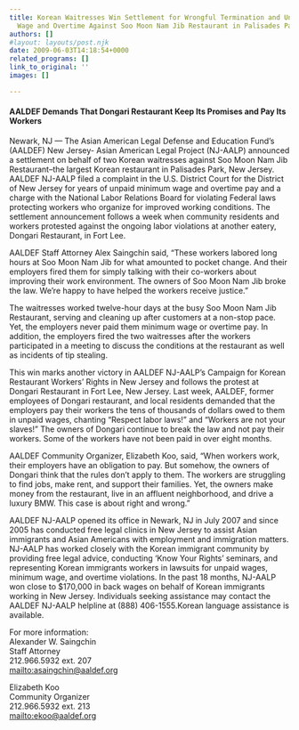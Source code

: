 ```yaml
---
title: Korean Waitresses Win Settlement for Wrongful Termination and Unpaid Minimum
  Wage and Overtime Against Soo Moon Nam Jib Restaurant in Palisades Park
authors: []
#layout: layouts/post.njk
date: 2009-06-03T14:18:54+0000
related_programs: []
link_to_original: ''
images: []

---
```

#### AALDEF Demands That Dongari Restaurant Keep Its Promises and Pay Its Workers

Newark, NJ — The Asian American Legal Defense and Education Fund’s (AALDEF) New Jersey- Asian American Legal Project (NJ-AALP) announced a settlement on behalf of two Korean waitresses against Soo Moon Nam Jib Restaurant–the largest Korean restaurant in Palisades Park, New Jersey. AALDEF NJ-AALP filed a complaint in the U.S. District Court for the District of New Jersey for years of unpaid minimum wage and overtime pay and a charge with the National Labor Relations Board for violating Federal laws protecting workers who organize for improved working conditions. The settlement announcement follows a week when community residents and workers protested against the ongoing labor violations at another eatery, Dongari Restaurant, in Fort Lee.

AALDEF Staff Attorney Alex Saingchin said, “These workers labored long hours at Soo Moon Nam Jib for what amounted to pocket change. And their employers fired them for simply talking with their co-workers about improving their work environment. The owners of Soo Moon Nam Jib broke the law. We’re happy to have helped the workers receive justice.”

The waitresses worked twelve-hour days at the busy Soo Moon Nam Jib Restaurant, serving and cleaning up after customers at a non-stop pace. Yet, the employers never paid them minimum wage or overtime pay. In addition, the employers fired the two waitresses after the workers participated in a meeting to discuss the conditions at the restaurant as well as incidents of tip stealing.

This win marks another victory in AALDEF NJ-AALP’s Campaign for Korean Restaurant Workers’ Rights in New Jersey and follows the protest at Dongari Restaurant in Fort Lee, New Jersey. Last week, AALDEF, former employees of Dongari restaurant, and local residents demanded that the employers pay their workers the tens of thousands of dollars owed to them in unpaid wages, chanting “Respect labor laws!” and “Workers are not your slaves!” The owners of Dongari continue to break the law and not pay their workers. Some of the workers have not been paid in over eight months.

AALDEF Community Organizer, Elizabeth Koo, said, “When workers work, their employers have an obligation to pay. But somehow, the owners of Dongari think that the rules don’t apply to them. The workers are struggling to find jobs, make rent, and support their families. Yet, the owners make money from the restaurant, live in an affluent neighborhood, and drive a luxury BMW. This case is about right and wrong.”

AALDEF NJ-AALP opened its office in Newark, NJ in July 2007 and since 2005 has conducted free legal clinics in New Jersey to assist Asian immigrants and Asian Americans with employment and immigration matters. NJ-AALP has worked closely with the Korean immigrant community by providing free legal advice, conducting ‘Know Your Rights’ seminars, and representing Korean immigrants workers in lawsuits for unpaid wages, minimum wage, and overtime violations. In the past 18 months, NJ-AALP won close to $170,000 in back wages on behalf of Korean immigrants working in New Jersey. Individuals seeking assistance may contact the AALDEF NJ-AALP helpline at (888) 406-1555.Korean language assistance is available.

For more information:  
Alexander W. Saingchin  
Staff Attorney  
212\.966.5932 ext. 207  
[mailto:asaingchin@aaldef.org](mailto:asaingchin@aaldef.org)

Elizabeth Koo  
Community Organizer  
212\.966.5932 ext. 213  
[mailto:ekoo@aaldef.org](mailto:ekoo@aaldef.org)